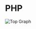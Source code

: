 # PHP

![Top Graph](https://www.websoptimization.com/external/upload/framework-banner/desktop/hire-php-programmer-india.jpg)
